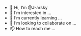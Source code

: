



- 👋 Hi, I’m @J-arsky
- 👀 I’m interested in ...
- 🌱 I’m currently learning ...
- 💞️ I’m looking to collaborate on ...
- 📫 How to reach me ...

<!---
J-arsky/J-arsky is a ✨ special ✨ repository because its `README.md` (this file) appears on your GitHub profile.
You can click the Preview link to take a look at your changes.
--->
